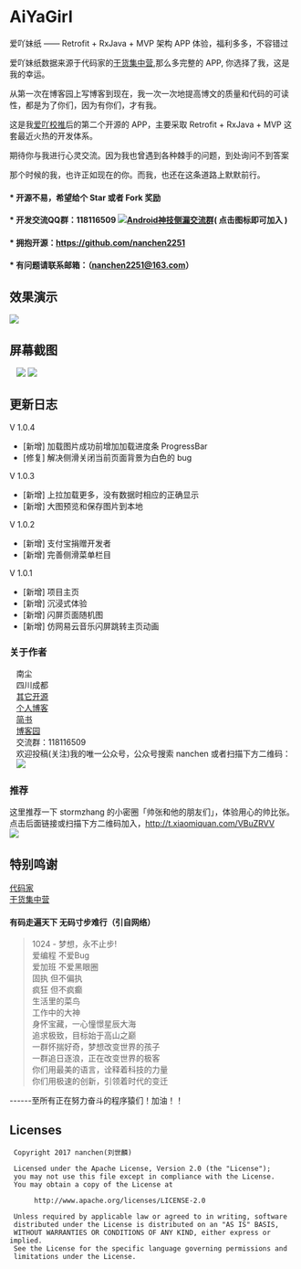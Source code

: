 # AiYaGirl
爱吖妹纸 —— Retrofit + RxJava + MVP 架构 APP 体验，福利多多，不容错过<br>

爱吖妹纸数据来源于代码家的[干货集中营](http://gank.io/),那么多完整的 APP, 你选择了我，这是我的幸运。<br>


从第一次在博客园上写博客到现在，我一次一次地提高博文的质量和代码的可读性，都是为了你们，因为有你们，才有我。<br>


这是我[爱吖校推](https://github.com/nanchen2251/AiYaSchoolPush)后的第二个开源的 APP，主要采取 Retrofit + RxJava + MVP 这套最近火热的开发体系。<br>


期待你与我进行心灵交流。因为我也曾遇到各种棘手的问题，到处询问不到答案<br>


那个时候的我，也许正如现在的你。而我，也还在这条道路上默默前行。<br>
    
#### * 开源不易，希望给个 Star 或者 Fork 奖励
#### * 开发交流QQ群：118116509 <a target="_blank" href="//shang.qq.com/wpa/qunwpa?idkey=e6ad4af66393684e1d0c9441403b049d2d5670ec0ce9f72150e694cbb7c16b0a"><img border="0" src="http://pub.idqqimg.com/wpa/images/group.png" alt="Android神技侧漏交流群" title="Android神技侧漏交流群"></a>( 点击图标即可加入 )<br>
#### * 拥抱开源：https://github.com/nanchen2251
#### * 有问题请联系邮箱：（nanchen2251@163.com）

## 效果演示
![](https://github.com/nanchen2251/AiYaGirl/blob/master/screenshot/GIF1.gif)

## 屏幕截图

    ![](https://github.com/nanchen2251/AiYaGirl/blob/master/screenshot/1.jpg) 
    ![](https://github.com/nanchen2251/AiYaGirl/blob/master/screenshot/2.jpg) 

## 更新日志

V 1.0.4<br>
 * [新增] 加载图片成功前增加加载进度条 ProgressBar
 * [修复] 解决侧滑关闭当前页面背景为白色的 bug

V 1.0.3<br>
 * [新增] 上拉加载更多，没有数据时相应的正确显示
 * [新增] 大图预览和保存图片到本地
 
V 1.0.2<br>
 * [新增] 支付宝捐赠开发者
 * [新增] 完善侧滑菜单栏目
 
 V 1.0.1<br>
 * [新增] 项目主页
 * [新增] 沉浸式体验
 * [新增] 闪屏页面随机图
 * [新增] 仿网易云音乐闪屏跳转主页动画
 
### 关于作者
    南尘<br>
    四川成都<br>
    [其它开源](https://github.com/nanchen2251/)<br>
    [个人博客](https://nanchen2251.github.io/)<br>
    [简书](http://www.jianshu.com/u/f690947ed5a6)<br>
    [博客园](http://www.cnblogs.com/liushilin/)<br>
    交流群：118116509<br>
    欢迎投稿(关注)我的唯一公众号，公众号搜索 nanchen 或者扫描下方二维码：<br>
    ![](http://images2015.cnblogs.com/blog/845964/201707/845964-20170718083641599-1963842541.jpg)
    
### 推荐

这里推荐一下 stormzhang 的小密圈「帅张和他的朋友们」，体验用心的帅比张。<br>
点击后面链接或扫描下方二维码加入，http://t.xiaomiquan.com/VBuZRVV<br>
![](https://github.com/nanchen2251/AiYaSchoolPush/blob/master/photo/stormzhang.png)

## 特别鸣谢
[代码家](https://github.com/daimajia) <br>
[干货集中营](http://gank.io/) 
    
#### 有码走遍天下 无码寸步难行（引自网络）

> 1024 - 梦想，永不止步!  
爱编程 不爱Bug  
爱加班 不爱黑眼圈  
固执 但不偏执  
疯狂 但不疯癫  
生活里的菜鸟  
工作中的大神  
身怀宝藏，一心憧憬星辰大海  
追求极致，目标始于高山之巅  
一群怀揣好奇，梦想改变世界的孩子  
一群追日逐浪，正在改变世界的极客  
你们用最美的语言，诠释着科技的力量  
你们用极速的创新，引领着时代的变迁  
  
------至所有正在努力奋斗的程序猿们！加油！！  
    
## Licenses
```
 Copyright 2017 nanchen(刘世麟)

 Licensed under the Apache License, Version 2.0 (the "License");
 you may not use this file except in compliance with the License.
 You may obtain a copy of the License at

      http://www.apache.org/licenses/LICENSE-2.0

 Unless required by applicable law or agreed to in writing, software
 distributed under the License is distributed on an "AS IS" BASIS,
 WITHOUT WARRANTIES OR CONDITIONS OF ANY KIND, either express or implied.
 See the License for the specific language governing permissions and
 limitations under the License.
```
    
